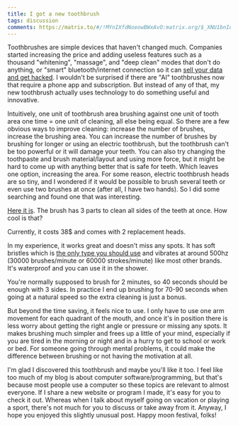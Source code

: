 ```yaml
---
title: I got a new toothbrush
tags: discussion
comments: https://matrix.to/#/!MYnIXfdNoeowBWxAvO:matrix.org/$_XNU1bnIq6H74w_S79y-Al51H5h2mb8OajaTXnFNBZk?via=matrix.org
---
```


Toothbrushes are simple devices that haven't changed much. Companies started increasing the price and adding useless features such as a thousand "whitening", "massage", and "deep clean" modes that don't do anything, or "smart" bluetooth/internet connection so it can [sell your data and get hacked](https://piped.agew.tech/watch?v=L6vLvpsrAqs). I wouldn't be surprised if there are "AI" toothbrushes now that require a phone app and subscription. But instead of any of that, my new toothbrush actually uses technology to do something useful and innovative.

Intuitively, one unit of toothbrush area brushing against one unit of tooth area one time = one unit of cleaning, all else being equal. So there are a few obvious ways to improve cleaning: increase the number of brushes, increase the brushing area. You can increase the number of brushes by brushing for longer or using an electric toothbrush, but the toothbrush can't be too powerful or it will damage your teeth. You can also try changing the toothpaste and brush material/layout and using more force, but it might be hard to come up with anything better that is safe for teeth. Which leaves one option, increasing the area. For some reason, electric toothbrush heads are so tiny, and I wondered if it would be possible to brush several teeth or even use two brushes at once (after all, I have two hands). So I did some searching and found one that was interesting.

[Here it is](https://www.amazon.com/Triple-Bristle-Sonic-Blue-Brush/dp/B09PQP4DSX). The brush has 3 parts to clean all sides of the teeth at once. How cool is that?

Currently, it costs 38$ and comes with 2 replacement heads.

In my experience, it works great and doesn't miss any spots. It has soft bristles which is [the only type you should use](https://www.ada.org/resources/ada-library/oral-health-topics/toothbrushes/) and vibrates at around 500hz (30000 brushes/minute or 60000 strokes/minute) like most other brands. It's waterproof and you can use it in the shower.

You're normally supposed to brush for 2 minutes, so 40 seconds should be enough with 3 sides. In practice I end up brushing for 70-90 seconds when going at a natural speed so the extra cleaning is just a bonus.

But beyond the time saving, it feels nice to use. I only have to use one arm movement for each quadrant of the mouth, and once it's in position there is less worry about getting the right angle or pressure or missing any spots. It makes brushing much simpler and frees up a little of your mind, especially if you are tired in the morning or night and in a hurry to get to school or work or bed. For someone going through mental problems, it could make the difference between brushing or not having the motivation at all.

I'm glad I discovered this toothbrush and maybe you'll like it too. I feel like too much of my blog is about computer software/programming, but that's because most people use a computer so these topics are relevant to almost everyone. If I share a new website or program I made, it's easy for you to check it out. Whereas when I talk about myself going on vacation or playing a sport, there's not much for you to discuss or take away from it. Anyway, I hope you enjoyed this slightly unusual post. Happy moon festival, folks!